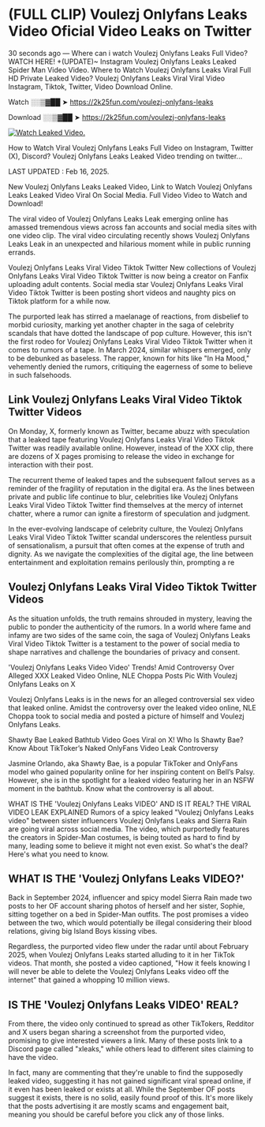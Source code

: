 # (FULL CLIP) Voulezj Onlyfans Leaks Video Oficial Video Leaks on Twitter

30 seconds ago — Where can i watch Voulezj Onlyfans Leaks Full Video? WATCH HERE! +(UPDATE)~ Instagram Voulezj Onlyfans Leaks Leaked Spider Man Video Video. Where to Watch Voulezj Onlyfans Leaks Viral Full HD Private Leaked Video? Voulezj Onlyfans Leaks Viral Viral Video Instagram, Tiktok, Twitter, Video Download Online.

Watch ░░▒▓██ ➤ https://2k25fun.com/voulezj-onlyfans-leaks

Download ░░▒▓██ ➤ https://2k25fun.com/voulezj-onlyfans-leaks

[![Watch Leaked Video.](https://miro.medium.com/v2/resize:fit:828/format:webp/1*cilzJN44JGOrTw9NJCrNHA.gif "Watch Leaked Video")](https://2k25fun.com/voulezj-onlyfans-leaks)

How to Watch Viral Voulezj Onlyfans Leaks Full Video on Instagram, Twitter (X), Discord? Voulezj Onlyfans Leaks Leaked Video trending on twitter...

LAST UPDATED : Feb 16, 2025.

New Voulezj Onlyfans Leaks Leaked Video, Link to Watch Voulezj Onlyfans Leaks Leaked Video Viral On Social Media. Full Video Video to Watch and Download!

The viral video of Voulezj Onlyfans Leaks Leak emerging online has amassed tremendous views across fan accounts and social media sites with one video clip. The viral video circulating recently shows Voulezj Onlyfans Leaks Leak in an unexpected and hilarious moment while in public running errands.

Voulezj Onlyfans Leaks Viral Video Tiktok Twitter New collections of Voulezj Onlyfans Leaks Viral Video Tiktok Twitter is now being a creator on Fanfix uploading adult contents. Social media star Voulezj Onlyfans Leaks Viral Video Tiktok Twitter is been posting short videos and naughty pics on Tiktok platform for a while now.

The purported leak has stirred a maelanage of reactions, from disbelief to morbid curiosity, marking yet another chapter in the saga of celebrity scandals that have dotted the landscape of pop culture. However, this isn't the first rodeo for Voulezj Onlyfans Leaks Viral Video Tiktok Twitter when it comes to rumors of a tape. In March 2024, similar whispers emerged, only to be debunked as baseless. The rapper, known for hits like "In Ha Mood," vehemently denied the rumors, critiquing the eagerness of some to believe in such falsehoods.

## Link Voulezj Onlyfans Leaks Viral Video Tiktok Twitter Videos

On Monday, X, formerly known as Twitter, became abuzz with speculation that a leaked tape featuring Voulezj Onlyfans Leaks Viral Video Tiktok Twitter was readily available online. However, instead of the XXX clip, there are dozens of X pages promising to release the video in exchange for interaction with their post.

The recurrent theme of leaked tapes and the subsequent fallout serves as a reminder of the fragility of reputation in the digital era. As the lines between private and public life continue to blur, celebrities like Voulezj Onlyfans Leaks Viral Video Tiktok Twitter find themselves at the mercy of internet chatter, where a rumor can ignite a firestorm of speculation and judgment.

In the ever-evolving landscape of celebrity culture, the Voulezj Onlyfans Leaks Viral Video Tiktok Twitter scandal underscores the relentless pursuit of sensationalism, a pursuit that often comes at the expense of truth and dignity. As we navigate the complexities of the digital age, the line between entertainment and exploitation remains perilously thin, prompting a re

##  Voulezj Onlyfans Leaks Viral Video Tiktok Twitter Videos

As the situation unfolds, the truth remains shrouded in mystery, leaving the public to ponder the authenticity of the rumors. In a world where fame and infamy are two sides of the same coin, the saga of Voulezj Onlyfans Leaks Viral Video Tiktok Twitter is a testament to the power of social media to shape narratives and challenge the boundaries of privacy and consent.

'Voulezj Onlyfans Leaks Video Video' Trends! Amid Controversy Over Alleged XXX Leaked Video Online, NLE Choppa Posts Pic With Voulezj Onlyfans Leaks on X

Voulezj Onlyfans Leaks is in the news for an alleged controversial sex video that leaked online. Amidst the controversy over the leaked video online, NLE Choppa took to social media and posted a picture of himself and Voulezj Onlyfans Leaks.

Shawty Bae Leaked Bathtub Video Goes Viral on X! Who Is Shawty Bae? Know About TikToker’s Naked OnlyFans Video Leak Controversy

Jasmine Orlando, aka Shawty Bae, is a popular TikToker and OnlyFans model who gained popularity online for her inspiring content on Bell’s Palsy. However, she is in the spotlight for a leaked video featuring her in an NSFW moment in the bathtub. Know what the controversy is all about.

WHAT IS THE 'Voulezj Onlyfans Leaks VIDEO' AND IS IT REAL? THE VIRAL VIDEO LEAK EXPLAINED Rumors of a spicy leaked "Voulezj Onlyfans Leaks video" between sister influencers Voulezj Onlyfans Leaks and Sierra Rain are going viral across social media. The video, which purportedly features the creators in Spider-Man costumes, is being touted as hard to find by many, leading some to believe it might not even exist. So what's the deal? Here's what you need to know.

## WHAT IS THE 'Voulezj Onlyfans Leaks VIDEO?'

Back in September 2024, influencer and spicy model Sierra Rain made two posts to her OF account sharing photos of herself and her sister, Sophie, sitting together on a bed in Spider-Man outfits. The post promises a video between the two, which would potentially be illegal considering their blood relations, giving big Island Boys kissing vibes.

Regardless, the purported video flew under the radar until about February 2025, when Voulezj Onlyfans Leaks started alluding to it in her TikTok videos. That month, she posted a video captioned, "How it feels knowing I will never be able to delete the Voulezj Onlyfans Leaks video off the internet" that gained a whopping 10 million views.

## IS THE 'Voulezj Onlyfans Leaks VIDEO' REAL?

From there, the video only continued to spread as other TikTokers, Redditor and X users began sharing a screenshot from the purported video, promising to give interested viewers a link. Many of these posts link to a Discord page called "xleaks," while others lead to different sites claiming to have the video.

In fact, many are commenting that they're unable to find the supposedly leaked video, suggesting it has not gained significant viral spread online, if it even has been leaked or exists at all. While the September OF posts suggest it exists, there is no solid, easily found proof of this. It's more likely that the posts advertising it are mostly scams and engagement bait, meaning you should be careful before you click any of those links.
